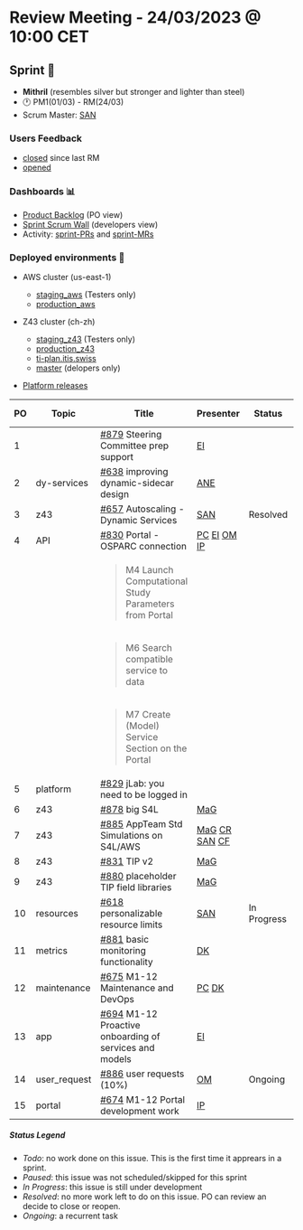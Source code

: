 # Review Meeting - 24/03/2023 @ 10:00 CET

## Sprint 🏃
- **Mithril** (resembles silver but stronger and lighter than steel)
- 🕐 PM1(01/03) - RM(24/03)
- Scrum Master: [SAN]

### Users Feedback

- [closed](https://github.com/issues?q=is%3Aissue+user%3AITISFoundation+archived%3Afalse+is%3Aclosed+label%3AFeedback+closed%3A%3E2023-03-01) since last RM
- [opened](https://github.com/ITISFoundation/osparc-issues/issues?q=is%3Aissue+is%3Aopen+sort%3Areactions)

### Dashboards 📊

- [Product Backlog](https://github.com/orgs/ITISFoundation/projects/3) (PO view)
- [Sprint Scrum Wall](https://github.com/orgs/ITISFoundation/projects/9) (developers view)
- Activity: [sprint-PRs](https://github.com/issues?q=is%3Apr+user%3AITISFoundation+archived%3Afalse+milestone%3AMithril) and [sprint-MRs](https://git.speag.com/groups/oSparc/-/merge_requests)

### Deployed environments 🚀

- AWS cluster (us-east-1)
  - [staging_aws](https://staging.osparc.io) (Testers only)
  - [production_aws](https://osparc.io)
- Z43 cluster (ch-zh)
  - [staging_z43](http://osparc-staging.speag.com) (Testers only)
  - [production_z43](http://osparc.speag.com)
  - [ti-plan.itis.swiss](http://ti-plan.itis.swiss)
  - [master](https://osparc-master.speag.com) (delopers only)

- [Platform releases](https://github.com/ITISFoundation/osparc-simcore/releases)

| PO  | Topic        | Title                                                                             | Presenter | Status   | Start-Time | Duration |
| --- | ------------ | --------------------------------------------------------------------------------- | --------- | -------- | ---------- | -------- |
| 1 | | [#879] Steering Committee prep support | [EI] | | 
| 2   | dy-services  | [#638] improving dynamic-sidecar design                                           | [ANE]     |          |           |        |
| 3   | z43       | [#657] Autoscaling - Dynamic Services                                             | [SAN]     | Resolved  |            | 3'       |
| 4   | API     | [#830] Portal - OSPARC connection                                                      |   [PC] [EI] [OM] [IP]        |          |            |          |
|    |              | <blockquote>M4 Launch Computational Study Parameters from Portal</blockquote>                                         |       |   |            |       |
|    |              | <blockquote>M6 Search compatible service to data</blockquote>                                      |       |          |            |        |
|    |              | <blockquote>M7 Create (Model) Service Section on the Portal</blockquote>                   |      |   |            |       |
| 5   | platform          | [#829] jLab: you need to be logged in                                                 |           |          |            |          |
| 6   | z43     | [#878] big S4L                                                   |    [MaG]        |          |            |          |
| 7  | z43         | [#885] AppTeam Std Simulations on S4L/AWS                  |    [MaG] [CR] [SAN] [CF]       |          |            |          |
| 8  | z43    | [#831] TIP v2                                             |  [MaG]         |          |            |          |
| 9  | z43    | [#880] placeholder TIP field libraries                                             |  [MaG]         |          |            |          |
| 10  | resources    | [#618] personalizable resource limits                                             |  [SAN]         | In Progress         |            | 3'         |
| 11  | metrics    | [#881] basic monitoring functionality                                             |  [DK]         |          |            |          |
| 12  | maintenance  | [#675] M1-12 Maintenance and DevOps                                               | [PC] [DK]|          |            |     |
| 13  | app          | [#694] M1-12 Proactive onboarding of services and models                          | [EI]          |        |            |          |
| 14  | user_request | [#886] user requests (10%)                                                        | [OM]      | Ongoing  |         | 12'         |
| 15  | portal       | [#674] M1-12 Portal development work                                              | [IP]          |        |            |          |


##### Status Legend

- _Todo_: no work done on this issue. This is the first time it apprears in a sprint.
- _Paused_: this issue was not scheduled/skipped for this sprint
- _In Progress_: this issue is still under development
- _Resolved_: no more work left to do on this issue. PO can review an decide to close or reopen.
- _Ongoing_: a recurrent task

[online]: http://status.osparc.io/
[operational]: https://git.speag.com/oSparc/e2e-testing/-/pipelines
[performant]: https://git.speag.com/oSparc/e2e-portal-testing/-/pipelines


[#355]: https://github.com/ITISFoundation/osparc-issues/issues/355
[#618]: https://github.com/ITISFoundation/osparc-issues/issues/618
[#638]: https://github.com/ITISFoundation/osparc-issues/issues/638
[#654]: https://github.com/ITISFoundation/osparc-issues/issues/654
[#657]: https://github.com/ITISFoundation/osparc-issues/issues/657
[#668]: https://github.com/ITISFoundation/osparc-issues/issues/668
[#674]: https://github.com/ITISFoundation/osparc-issues/issues/674
[#675]: https://github.com/ITISFoundation/osparc-issues/issues/675
[#676]: https://github.com/ITISFoundation/osparc-issues/issues/676
[#681]: https://github.com/ITISFoundation/osparc-issues/issues/681
[#693]: https://github.com/ITISFoundation/osparc-issues/issues/693
[#694]: https://github.com/ITISFoundation/osparc-issues/issues/694
[#711]: https://github.com/ITISFoundation/osparc-issues/issues/711
[#740]: https://github.com/ITISFoundation/osparc-issues/issues/740
[#741]: https://github.com/ITISFoundation/osparc-issues/issues/741
[#765]: https://github.com/ITISFoundation/osparc-issues/issues/765
[#766]: https://github.com/ITISFoundation/osparc-issues/issues/766
[#767]: https://github.com/ITISFoundation/osparc-issues/issues/767
[#793]: https://github.com/ITISFoundation/osparc-issues/issues/793
[#829]: https://github.com/ITISFoundation/osparc-issues/issues/829
[#830]: https://github.com/ITISFoundation/osparc-issues/issues/830
[#831]: https://github.com/ITISFoundation/osparc-issues/issues/831
[#878]: https://github.com/ITISFoundation/osparc-issues/issues/878
[#879]: https://github.com/ITISFoundation/osparc-issues/issues/879
[#880]: https://github.com/ITISFoundation/osparc-issues/issues/880
[#881]: https://github.com/ITISFoundation/osparc-issues/issues/881
[#885]: https://github.com/ITISFoundation/osparc-issues/issues/885
[#886]: https://github.com/ITISFoundation/osparc-issues/issues/886


[MD]:https://github.com/matusdrobuliak66
[ALL]:https://github.com/Surfict
[ANE]:https://github.com/GitHK
[BL]:https://github.com/dyollb
[CR]:https://github.com/colinRawlings
[DK]:https://github.com/mrnicegyu11
[EI]:https://github.com/elisabettai
[IP]:https://github.com/ignapas
[MaG]:https://github.com/mguidon
[OM]:https://github.com/odeimaiz
[PC]:https://github.com/pcrespov
[SAN]:https://github.com/sanderegg
[EO]:https://github.com/eofli
[MB]:https://github.com/BouldiMelina
[CF]:https://github.com/cosfor1
[HBS]:https://github.com/habz-bs
